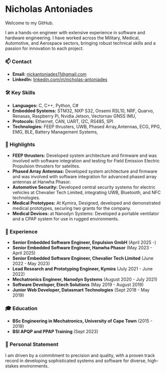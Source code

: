 
# Nicholas Antoniades

Welcome to my GitHub.

I am a hands-on engineer with extensive experience in software and hardware engineering. I have worked across the Military, Medical, Automotive, and Aerospace sectors, bringing robust technical skills and a passion for innovation to each project.

### 📫 Contact
- **Email:** nickantoniades11@gmail.com
- **LinkedIn:** [linkedin.com/in/nicholas-antoniades](https://www.linkedin.com/in/nicholas-antoniades)

### 🛠️ Key Skills
- **Languages:** C, C++, Python, C#
- **Embedded Systems:** STM32, NXP S32, Onsemi RSL10, NRF, Quarvo, Renasas, Raspberry Pi, Nvidia Jetson, Vectornav GNSS IMU,
- **Protocols:** Ethernet, CAN, UART, I2C, RS485, SPI
- **Technologies:** FEEP thrusters, UWB, Phased Array,Antennas, ECG, PPG, EMG, BLE, Battery Management Systems,
  
### 📘 Highlights
- **FEEP thrusters:** Developed system architecture and firmware and was involved with software integration and testing for Field Emission Electric Propulsion thrusters for satelites.
- **Phased Array Antennas:** Developed system architecture and firmware and was involved with software integration for advanced phased array antennas at Hanwha Phasor.
- **Automotive Security:** Developed central security systems for electric vehicles at Chevalier Tech Limited, integrating UWB, Bluetooth, and NFC technologies.
- **Medical Prototypes:** At Kymira, Designed, developed and demonstrated medical prototypes, securing two grants for the company.
- **Medical Devices:** at Nanodyn Systems: Developed a portable ventilator and a CPAP system for use in rugged environments.

### 💼 Experience
- **Senior Embedded Software Engineer, Enpulsion GmbH** (April 2025 -)
- **Senior Embedded Software Engineer, Hanwha Phasor** (May 2023 - April 2025)
- **Senior Embedded Software Engineer, Chevalier Tech Limited** (June 2022 - May 2023)
- **Lead Research and Prototyping Engineer, Kymira** (July 2021 - June 2022)
- **Mechatronics Engineer, Nanodyn Systems** (August 2020 - July 2021)
- **Software Developer, Etech Solutions** (May 2019 - August 2019)
- **Junior Web Developer, Datasmart Technologies** (Sept 2018 - May 2019)

### 🎓 Education
- **BSc Engineering in Mechatronics, University of Cape Town** (2015 - 2019)
- **BSI APQP and PPAP Training** (Sept 2023)

### 🌟 Personal Statement
I am driven by a commitment to precision and quality, with a proven track record in developing sophisticated systems and software for diverse, high-stakes environments.
